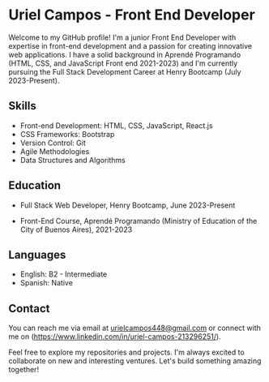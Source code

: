 # Uriel Campos - Front End Developer

Welcome to my GitHub profile! I'm a junior Front End Developer with expertise in front-end development and a passion for creating innovative web applications. I have a solid background in Aprendé Programando (HTML, CSS, and JavaScript Front end 2021-2023) and I'm currently pursuing the Full Stack Development Career at Henry Bootcamp (July 2023-Present).

## Skills

- Front-end Development: HTML, CSS, JavaScript, React.js
- CSS Frameworks: Bootstrap
- Version Control: Git
- Agile Methodologies
- Data Structures and Algorithms
  
## Education

- Full Stack Web Developer, Henry Bootcamp, June 2023-Present

- Front-End Course, Aprendé Programando (Ministry of Education of the City of Buenos Aires), 2021-2023

## Languages

- English: B2 - Intermediate
- Spanish: Native

## Contact

You can reach me via email at urielcampos448@gmail.com or connect with me on (https://www.linkedin.com/in/uriel-campos-213296251/).

Feel free to explore my repositories and projects. I'm always excited to collaborate on new and interesting ventures. Let's build something amazing together!
